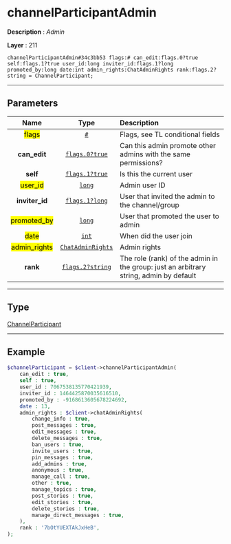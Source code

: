 # channelParticipantAdmin

**Description** : *Admin*

**Layer** : 211

```tl
channelParticipantAdmin#34c3bb53 flags:# can_edit:flags.0?true self:flags.1?true user_id:long inviter_id:flags.1?long promoted_by:long date:int admin_rights:ChatAdminRights rank:flags.2?string = ChannelParticipant;
```

---

## Parameters

| Name | Type | Description |
| :---: | :---: | :--- |
| <mark>flags</mark> | [`#`](type/#) | Flags, see TL conditional fields |
| **can_edit** | [`flags.0?true`](type/true) | Can this admin promote other admins with the same permissions? |
| **self** | [`flags.1?true`](type/true) | Is this the current user |
| <mark>user_id</mark> | [`long`](type/long) | Admin user ID |
| **inviter_id** | [`flags.1?long`](type/long) | User that invited the admin to the channel/group |
| <mark>promoted_by</mark> | [`long`](type/long) | User that promoted the user to admin |
| <mark>date</mark> | [`int`](type/int) | When did the user join |
| <mark>admin_rights</mark> | [`ChatAdminRights`](type/ChatAdminRights) | Admin rights |
| **rank** | [`flags.2?string`](type/string) | The role (rank) of the admin in the group: just an arbitrary string, admin by default |

---

## Type

[ChannelParticipant](type/ChannelParticipant)

---

## Example

```php
$channelParticipant = $client->channelParticipantAdmin(
	can_edit : true,
	self : true,
	user_id : 7067538135770421939,
	inviter_id : 1464425870035616510,
	promoted_by : -9168613605678224692,
	date : 13,
	admin_rights : $client->chatAdminRights(
		change_info : true,
		post_messages : true,
		edit_messages : true,
		delete_messages : true,
		ban_users : true,
		invite_users : true,
		pin_messages : true,
		add_admins : true,
		anonymous : true,
		manage_call : true,
		other : true,
		manage_topics : true,
		post_stories : true,
		edit_stories : true,
		delete_stories : true,
		manage_direct_messages : true,
	),
	rank : '7bOtYUEXTAkJxHeB',
);
```
